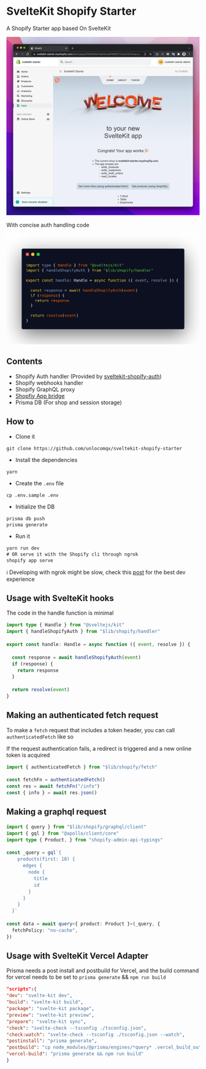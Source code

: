 # SvelteKit Shopify Starter

A Shopify Starter app based On SvelteKit

![Shopify starter app](./media/screenshot.png)

With concise auth handling code

![Code sample](./media/code-sample.png)

## Contents

- Shopify Auth handler (Provided
  by [sveltekit-shopify-auth](https://github.com/unlocomqx/sveltekit-shopify-auth))
- Shopify webhooks handler
- Shopify GraphQL proxy
- [Shopfiy App bridge](https://shopify.dev/apps/tools/app-bridge)
- Prisma DB (For shop and session storage)

## How to

- Clone it

```shell
git clone https://github.com/unlocomqx/sveltekit-shopify-starter
```

- Install the dependencies

```shell
yarn
```

- Create the `.env` file

```shell
cp .env.sample .env
```

- Initialize the DB

```shell
prisma db push
prisma generate
```

- Run it

```shell
yarn run dev 
# OR serve it with the Shopify cli through ngrok
shopify app serve 
```

ℹ️ Developing with ngrok might be slow, check
this [post](https://dev.to/unlocomqx/a-much-better-dx-for-shopify-apps-38ln) for the best dev
experience

## Usage with SvelteKit hooks

The code in the handle function is minimal

```ts
import type { Handle } from "@sveltejs/kit"
import { handleShopifyAuth } from "$lib/shopify/handler"

export const handle: Handle = async function ({ event, resolve }) {

  const response = await handleShopifyAuth(event)
  if (response) {
    return response
  }

  return resolve(event)
}
```

## Making an authenticated fetch request

To make a `fetch` request that includes a token header, you can call `authenticatedFetch` like so

If the request authentication fails, a redirect is triggered and a new online token is acquired

```ts
import { authenticatedFetch } from "$lib/shopify/fetch"

const fetchFn = authenticatedFetch()
const res = await fetchFn("/info")
const { info } = await res.json()
```

## Making a graphql request

```ts
import { query } from "$lib/shopify/graphql/client"
import { gql } from "@apollo/client/core"
import type { Product, } from "shopify-admin-api-typings"

const _query = gql`{
    products(first: 10) {
      edges {
        node {
          title
          id
        }
      }
    }
  }`

const data = await query<{ product: Product }>(_query, {
  fetchPolicy: "no-cache",
})
```

## Usage with SvelteKit Vercel Adapter

Prisma needs a post install and postbuild for Vercel, and the build command for vercel needs to be
set to `prisma generate` && `npm run build`

```json
"scripts":{
"dev": "svelte-kit dev",
"build": "svelte-kit build",
"package": "svelte-kit package",
"preview": "svelte-kit preview",
"prepare": "svelte-kit sync",
"check": "svelte-check --tsconfig ./tsconfig.json",
"check:watch": "svelte-check --tsconfig ./tsconfig.json --watch",
"postinstall": "prisma generate",
"postbuild": "cp node_modules/@prisma/engines/*query* .vercel_build_output/functions/node/render/;cp prisma/schema.prisma .vercel_build_output/functions/node/render/",
"vercel-build": "prisma generate && npm run build"
}
```
